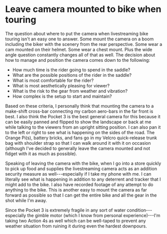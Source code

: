 # Leave camera mounted to bike when touring

The question about where to put the camera when livestreaming bike touring isn't an easy one to answer. Some mount the camera on a boom including the biker with the scenery from the rear perspective. Some wear a cam mounted on their helmet. Some wear a chest mount. Plus the wide angle question constantly changes all of that as well. The decision about how to manage and position the camera comes down to the following:

* How much time is the rider going to spend in the saddle?
* What are the possible positions of the rider in the saddle?
* What is most comfortable for the rider?
* What is most aesthetically pleasing for viewer?
* What is the risk to the gear from weather and vibration?
* How complex is the setup to start and maintain?

Based on these criteria, I personally think that mounting the camera to a make-shift cross-bar connecting my carbon aero-bars in the far front is best. I also think the Pocket 3 is the best general camera for this because it can be easily panned and flipped to show the landscape or back at me while talking to the viewers from an upright sitting position. I can also pan it to the left or right to see what is happening on the sides of the road. The Orange Pi(s), battery bricks, and fans go in my Velcro quick-release trunk bag with shoulder strap so that I can walk around it with it on occasion (although I've decided to generally leave the camera mounted and not fidget with it as much as possible).

Speaking of leaving the camera with the bike, when I go into a store quickly to pick up food and supplies the livestreaming camera acts as an addition security measure as well---especially if I take my phone with me. I can literally see what is happening in addition to any deterrent and tracker that I might add to the bike. I also have recorded footage of any attempt to do anything to the bike. This is another easy to mount the camera as far forward as possible so that I can get the entire bike and all the gear in the shot while I'm away.

Since the Pocket 3 is extremely fragile in any sort of water condition---especially the gimble motor (which I know from personal experience)---I'm taking two Action 4s as well which can be well-taped to prevent any weather situation from ruining it during even the hardest downpours.
